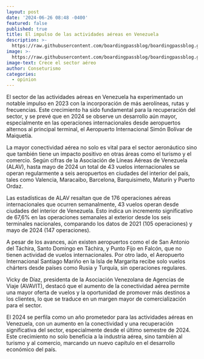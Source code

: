 ```yaml
---
layout: post
date: '2024-06-26 08:48 -0400'
featured: false
published: true
title: El impulso de las actividades aéreas en Venezuela
description: >-
  https://raw.githubusercontent.com/boardingpassblog/boardingpassblog.github.io/main/assets/images/Aviones-Maiquetia.jpg
image: >-
  https://raw.githubusercontent.com/boardingpassblog/boardingpassblog.github.io/main/assets/images/Aviones-Maiquetia.jpg
image-text: Crece el sector aéreo
author: Conseturismo
categories:
  - opinion
---
```

El sector de las actividades aéreas en Venezuela ha experimentado un notable impulso en 2023 con la incorporación de más aerolíneas, rutas y frecuencias. Este crecimiento ha sido fundamental para la recuperación del sector, y se prevé que en 2024 se observe un desarrollo aún mayor, especialmente en las operaciones internacionales desde aeropuertos alternos al principal terminal, el Aeropuerto Internacional Simón Bolívar de Maiquetía.

La mayor conectividad aérea no solo es vital para el sector aeronáutico sino que también tiene un impacto positivo en otras áreas como el turismo y el comercio. Según cifras de la Asociación de Líneas Aéreas de Venezuela (ALAV), hasta mayo de 2024 un total de 43 vuelos internacionales se operan regularmente a seis aeropuertos en ciudades del interior del país, tales como Valencia, Maracaibo, Barcelona, Barquisimeto, Maturín y Puerto Ordaz.

Las estadísticas de ALAV resaltan que de 176 operaciones aéreas internacionales que ocurren semanalmente, 43 vuelos operan desde ciudades del interior de Venezuela. Esto indica un incremento significativo de 67,6% en las operaciones semanales al exterior desde los seis terminales nacionales, comparando los datos de 2021 (105 operaciones) y mayo de 2024 (147 operaciones).

A pesar de los avances, aún existen aeropuertos como el de San Antonio del Táchira, Santo Domingo en Táchira, y Punto Fijo en Falcón, que no tienen actividad de vuelos internacionales. Por otro lado, el Aeropuerto Internacional Santiago Mariño en la Isla de Margarita recibe solo vuelos chárters desde países como Rusia y Turquía, sin operaciones regulares.

Vicky de Díaz, presidenta de la Asociación Venezolana de Agencias de Viaje (AVAVIT), destacó que el aumento de la conectividad aérea permite una mayor oferta de vuelos y la oportunidad de promover más destinos a los clientes, lo que se traduce en un margen mayor de comercialización para el sector.

El 2024 se perfila como un año prometedor para las actividades aéreas en Venezuela, con un aumento en la conectividad y una recuperación significativa del sector, especialmente desde el último semestre de 2024. Este crecimiento no solo beneficia a la industria aérea, sino también al turismo y al comercio, marcando un nuevo capítulo en el desarrollo económico del país.
